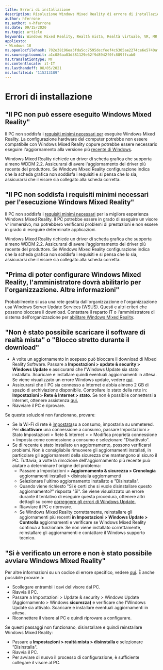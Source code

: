 ```yaml
---
title: Errori di installazione
description: Risoluzione Windows Mixed Reality di errore di installazione avanzata che va oltre la documentazione del supporto clienti standard.
author: hferrone
ms.author: v-hferrone
ms.date: 09/15/2020
ms.topic: article
keywords: Windows Mixed Reality, Realtà mista, Realtà virtuale, VR, MR, Risoluzione dei problemi, Errori, Guida, Supporto, Installazione
appliesto:
- Windows 10
ms.openlocfilehash: 702e38196ea3fda5cc7595decfeef4c6305ae2274ce6e5740af60c511447506b
ms.sourcegitcommit: a1c086aa83d381129e62f9d8942f0fc889ffcab0
ms.translationtype: MT
ms.contentlocale: it-IT
ms.lasthandoff: 08/05/2021
ms.locfileid: "115213189"
---
```

# <a name="installation-errors"></a>Errori di installazione

## <a name="your-pc-cant-run-windows-mixed-reality"></a>"Il PC non può essere eseguito Windows Mixed Reality"

Il PC non soddisfa i [requisiti minimi necessari per](https://support.microsoft.com/help/4039260/windows-10-mixed-reality-pc-hardware-guidelines) eseguire Windows Mixed Reality. La configurazione hardware del computer potrebbe non essere compatibile con Windows Mixed Reality oppure potrebbe essere necessario eseguire l'aggiornamento alla versione più [recente di Windows](https://support.microsoft.com/help/12373/windows-update-faq). 

Windows Mixed Reality richiede un driver di scheda grafica che supporta almeno WDDM 2.2. Assicurarsi di avere l'aggiornamento del driver più recente del produttore. Se Windows Mixed Reality configurazione indica che la scheda grafica non soddisfa i requisiti e si pensa che lo sia, assicurarsi che il visore sia collegato alla scheda corretta.

## <a name="youre-nearly-therethis-pc-doesnt-meet-the-minimum-requirements-needed-to-run-windows-mixed-reality"></a>"Il PC non soddisfa i requisiti minimi necessari per l'esecuzione Windows Mixed Reality"

Il PC non soddisfa i [requisiti minimi necessari](https://support.microsoft.com/help/4039260/windows-10-mixed-reality-pc-hardware-guidelines) per la migliore esperienza Windows Mixed Reality. Il PC potrebbe essere in grado di eseguire un visore vr immersivo, ma potrebbero verificarsi problemi di prestazioni e non essere in grado di eseguire determinate applicazioni.

Windows Mixed Reality richiede un driver di scheda grafica che supporta almeno WDDM 2.2. Assicurarsi di avere l'aggiornamento del driver più recente del produttore. Se Windows Mixed Reality configurazione indica che la scheda grafica non soddisfa i requisiti e si pensa che lo sia, assicurarsi che il visore sia collegato alla scheda corretta.

## <a name="before-we-can-set-up-windows-mixed-reality-your-administrator-will-need-to-enable-it-for-your-organization-learn-more"></a>"Prima di poter configurare Windows Mixed Reality, l'amministratore dovrà abilitarlo per l'organizzazione. Altre informazioni"

Probabilmente si usa una rete gestita dall'organizzazione e l'organizzazione usa Windows Server Update Services (WSUS). Questi e altri criteri che possono bloccare il download. Contattare il reparto IT o l'amministratore di sistema dell'organizzazione per [abilitare Windows Mixed Reality](/windows/application-management/manage-windows-mixed-reality#enable).

## <a name="we-couldnt-download-the-mixed-reality-software-or-hang-tight-while-we-do-some-downloading"></a>"Non è stato possibile scaricare il software di realtà mista" o "Blocco stretto durante il download"

* A volte un aggiornamento in sospeso può bloccare il download di Mixed Reality Software. Passare a **Impostazioni > update & security > Windows Update** e assicurarsi che l'Windows Update sia stato installato. Scaricare e installare quindi eventuali aggiornamenti in attesa. Se viene visualizzato un errore Windows update, vedere [qui](https://support.microsoft.com/help/10164/fix-windows-update-errors).
* Assicurarsi che il PC sia connesso a Internet e abbia almeno 2 GB di spazio di archiviazione disponibile. Controllare lo stato della rete in: **Impostazioni > Rete & Internet > stato**. Se non è possibile connettersi a Internet, ottenere assistenza [qui.](https://support.microsoft.com/help/10741/windows-10-fix-network-connection-issues)  
* Riavviare il PC e riprovare. 

Se queste soluzioni non funzionano, provare:
* Se la Wi-Fi di rete è [impostata](https://support.microsoft.com//help/17452/windows-metered-internet-connections-faq)su a consumo, impostarla su unmetered. Per **disattivare** una connessione a consumo, passare Impostazioni > Stato Impostazioni > Rete & Internet > > Modifica proprietà connessione > Imposta come connessione a consumo e selezionare "Disattivato".  
* Se di recente è stato installato un aggiornamento, possono verificarsi problemi. Non è consigliabile rimuovere gli aggiornamenti installati, in particolare gli aggiornamenti della sicurezza che mantengono al sicuro il PC. Tuttavia, a volte la rimozione dell'aggiornamento più recente può aiutare a determinare l'origine del problema: 
    * Passare a Impostazioni > **Aggiornamento & sicurezza > Cronologia** aggiornamenti installati > disinstalla aggiornamenti
    * Selezionare l'ultimo aggiornamento installato e "Disinstalla".
    * Quando viene richiesto "Si è certi che si vuole disinstallare questo aggiornamento?" risposta "Sì". Se viene visualizzato un errore durante il tentativo di eseguire questa procedura, ottenere altri dettagli su come [correggere gli errori di Windows Update.](https://support.microsoft.com//help/10164/fix-windows-update-errors) 
    * Riavviare il PC e riprovare. 
    * Se Windows Mixed Reality correttamente, reinstallare gli aggiornamenti più recenti **in Impostazioni > Windows Update > Controlla** aggiornamenti e verificare se Windows Mixed Reality continua a funzionare. Se non viene installato correttamente, reinstallare gli aggiornamenti e contattare il Windows supporto tecnico. 

## <a name="something-went-wrong-and-we-couldnt-start-windows-mixed-reality"></a>"Si è verificato un errore e non è stato possibile avviare Windows Mixed Reality"
Per altre informazioni su un codice di errore specifico, vedere [qui](error-codes.md). È anche possibile provare a:

* Scollegare entrambi i cavi del visore dal PC.
* Riavvia il PC.
* Passare a Impostazioni > Update & security > Windows Update (Aggiornamento > Windows **sicurezza)** e verificare che l'Windows Update sia attivato. Scaricare e installare eventuali aggiornamenti in attesa.
* Riconnettere il visore al PC e quindi riprovare a configurare.

Se questi passaggi non funzionano, disinstallare e quindi reinstallare Windows Mixed Reality:
* Passare a **Impostazioni > realtà mista > disinstalla e** selezionare "Disinstalla". 
* Riavvia il PC. 
* Per avviare di nuovo il processo di configurazione, è sufficiente collegare il visore al PC.